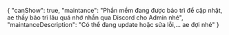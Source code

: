 {
  "canShow": true,
  "maintance": "Phần mềm đang được bảo trì để cập nhật, ae thấy bảo trì lâu quá nhớ nhắn qua Discord cho Admin nhé",
  "maintanceDescription": "Có thể đang update hoặc sửa lỗi,... ae đợi nhé"
}
